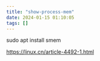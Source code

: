 ```yaml
---
title: "show-process-mem"
date: 2024-01-15 01:10:05
tags: []
---
```

sudo apt install smem

https://linux.cn/article-4492-1.html

